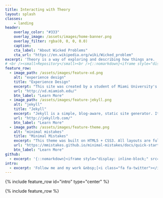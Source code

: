 ```yaml
---
title: Interacting with Theory
layout: splash
classes:
    - landing
header:
    overlay_color: "#333"
    overlay_image: /assets/images/home-banner.png
    overlay_filter: rgba(0, 0, 0, 0.0)
    caption:
    cta_label: "About Wicked Problems"
    cta_url: "https://en.wikipedia.org/wiki/Wicked_problem"
excerpt: 'Theory is a way of exploring and describing how things are.  This site will explore various theories in the context of a <a href="/problem/">wicked problem</a>.<br />'
# <br /><small>Repository</small><br />{::nomarkdown}<iframe style="display: inline-block;" src="https://ghbtns.com/github-btn.html?user=jerrytron&repo=interacting-with-theory&type=star&count=true&size=large" frameborder="0" scrolling="0" width="160px" height="30px"></iframe> <iframe style="display: inline-block;" src="https://ghbtns.com/github-btn.html?user=jerrytron&repo=interacting-with-theory&type=fork&count=true&size=large" frameborder="0" scrolling="0" width="158px" height="30px"></iframe>{:/nomarkdown}
feature_row:
  - image_path: /assets/images/feature-xd.png
    alt: "experience design"
    title: "Experience Design"
    excerpt: "This site was created by a student of Miami University's Experience Design MFA in order to aid in collaborative research and documentation."
    url: "http://xd.miamioh.edu/"
    btn_label: "Learn More"
  - image_path: /assets/images/feature-jekyll.png
    alt: "jekyll"
    title: "Jekyll"
    excerpt: "Jekyll is a simple, blog-aware, static site generator. It spits out a ready-to-publish static website suitable for serving with your favorite web server."
    url: "http://jekyllrb.com/"
    btn_label: "Learn More"
  - image_path: /assets/images/feature-theme.png
    alt: "minimal mistakes"
    title: "Minimal Mistakes"
    excerpt: "This theme was built on HTML5 + CSS3. All layouts are fully responsive with helpers to augment your content. 100% free and MIT licensed."
    url: "https://mmistakes.github.io/minimal-mistakes/docs/quick-start-guide/"
    btn_label: "Learn More"
github:
  - excerpt: '{::nomarkdown}<iframe style="display: inline-block;" src="https://github.com/jerrytron/interacting-with-theory&repo=interacting-with-theory&type=star&count=true&size=large" frameborder="0" scrolling="0" width="160px" height="30px"></iframe> <iframe style="display: inline-block;" src="https://ghbtns.com/github-btn.html?user=jerrytron&repo=interacting-with-theory&type=fork&count=true&size=large" frameborder="0" scrolling="0" width="158px" height="30px"></iframe>{:/nomarkdown}'
intro:
  - excerpt: 'Follow me and my work &nbsp;[<i class="fa fa-twitter"></i> @j3rrytron](https://twitter.com/j3rrytron){: .btn .btn--twitter} &nbsp; [<i class="fa fa-external-link-square"></i> jerrytron.com](http://jerrytron.com){: .btn .btn--success}'
---
```


{% include feature_row id="intro" type="center" %}

{% include feature_row %}